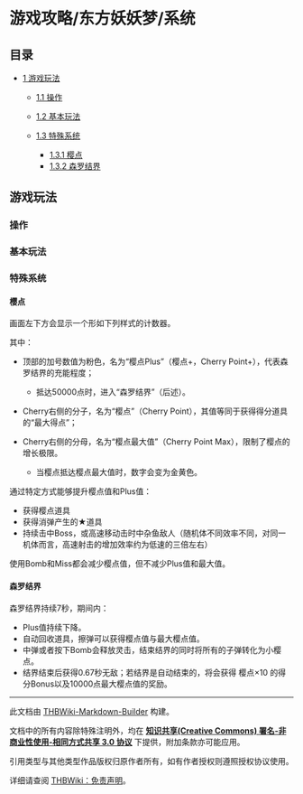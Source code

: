 # 游戏攻略/东方妖妖梦/系统

<!-- source html: G:\repos\THBWiki-Markdown-Builder\THBWikiMarkdown\Temp\main\1\1e\ns0%3A%E6%B8%B8%E6%88%8F%E6%94%BB%E7%95%A5%2F%E4%B8%9C%E6%96%B9%E5%A6%96%E5%A6%96%E6%A2%A6%2F%E7%B3%BB%E7%BB%9F.html -->



## 目录

- [1 游戏玩法](#游戏玩法)

  - [1.1 操作](#操作)
  - [1.2 基本玩法](#基本玩法)
  - [1.3 特殊系统](#特殊系统)

    - [1.3.1 樱点](#樱点)
    - [1.3.2 森罗结界](#森罗结界)










## 游戏玩法
### 操作
### 基本玩法
### 特殊系统
#### 樱点
  
画面左下方会显示一个形如下列样式的计数器。
  
  
[](./文件-妖妖梦_游戏内樱点示意图.jpg.md)
  
  
其中：
  

- 顶部的加号数值为粉色，名为“樱点Plus”（樱点+，Cherry Point+），代表森罗结界的充能程度；
  - 抵达50000点时，进入“森罗结界”（后述）。

- Cherry右侧的分子，名为“樱点”（Cherry Point），其值等同于获得得分道具的“最大得点”；
- Cherry右侧的分母，名为“樱点最大值”（Cherry Point Max），限制了樱点的增长极限。
  - 当樱点抵达樱点最大值时，数字会变为金黄色。


  
通过特定方式能够提升樱点值和Plus值：
  

- 获得樱点道具
- 获得消弹产生的★道具
- 持续击中Boss，或高速移动击时中杂鱼敌人（随机体不同效率不同，对同一机体而言，高速射击的增加效率约为低速的三倍左右）

  
使用Bomb和Miss都会减少樱点值，但不减少Plus值和最大值。
  

#### 森罗结界
  
森罗结界持续7秒，期间内：
  

- Plus值持续下降。
- 自动回收道具，擦弹可以获得樱点值与最大樱点值。
- 中弹或者按下Bomb会释放灵击，结束结界的同时将所有的子弹转化为小樱点。
- 结界结束后获得0.67秒无敌；若结界是自动结束的，将会获得 樱点×10 的得分Bonus以及10000点最大樱点值的奖励。





---

此文档由 [THBWiki-Markdown-Builder](https://github.com/Delsin-Yu/THBWiki-Markdown-Builder) 构建。

文档中的所有内容除特殊注明外，均在 [**知识共享(Creative Commons) 署名-非商业性使用-相同方式共享 3.0 协议**](https://creativecommons.org/licenses/by-sa/3.0/deed.zh-hans) 下提供，附加条款亦可能应用。

引用类型与其他类型作品版权归原作者所有，如有作者授权则遵照授权协议使用。

详细请查阅 [THBWiki：免责声明](https://thbwiki.cc/THBWiki:%E5%85%8D%E8%B4%A3%E5%A3%B0%E6%98%8E)。


